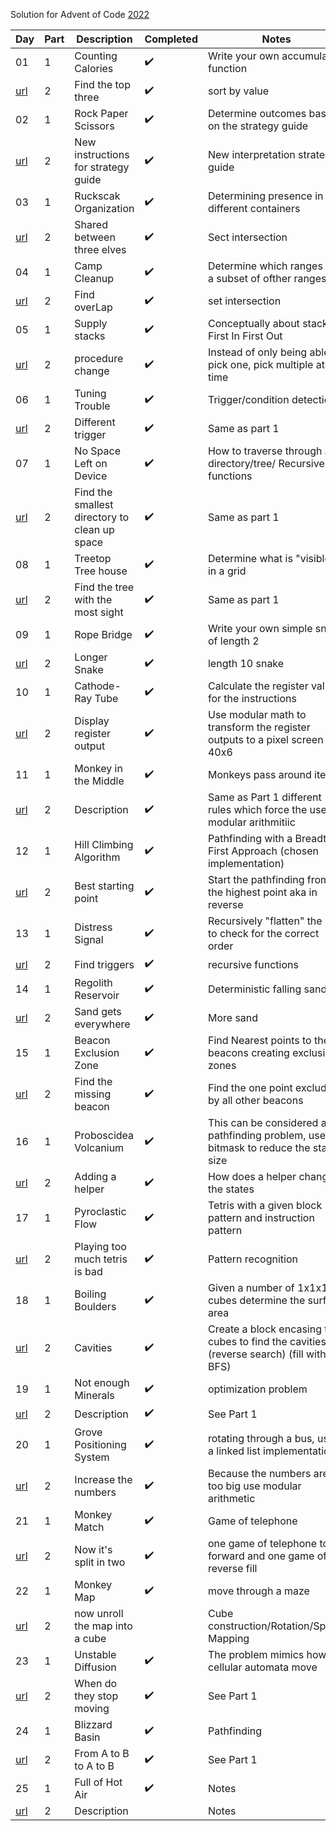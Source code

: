 Solution for Advent of Code [2022](https://adventofcode.com/2022)

| Day | Part | Description | Completed | Notes | Difficult | 
|-----|------|-------------|-----------|------|------------|
|  01 |  1   | Counting Calories | :heavy_check_mark: | Write your own accumulator function| |
| [url](https://adventofcode.com/2022/day/1) | 2 | Find the top three  | :heavy_check_mark: | sort by value | |
|  02 |  1   | Rock Paper Scissors | :heavy_check_mark: | Determine outcomes based on the strategy guide | |
| [url](https://adventofcode.com/2022/day/2) | 2 | New instructions for strategy guide  | :heavy_check_mark: | New interpretation strategy guide | |
|  03 |  1   | Ruckscak Organization | :heavy_check_mark: | Determining presence in different containers | |
| [url](https://adventofcode.com/2022/day/3) | 2 | Shared between three elves | :heavy_check_mark: | Sect intersection | |
|  04 |  1   |Camp Cleanup | :heavy_check_mark: | Determine which ranges are a subset of ofther ranges | |
| [url](https://adventofcode.com/2022/day/4) | 2 | Find overLap | :heavy_check_mark: | set intersection | |
|  05 |  1   | Supply stacks | :heavy_check_mark: |  Conceptually about stacks First In First Out | |
| [url](https://adventofcode.com/2022/day/5) | 2 | procedure change | :heavy_check_mark: | Instead of only being able to pick one, pick multiple at a time | |
|  06 |  1   | Tuning Trouble | :heavy_check_mark: | Trigger/condition detection | |
| [url](https://adventofcode.com/2022/day/6) | 2 | Different trigger | :heavy_check_mark: |  Same as part 1 | |
|  07 |  1   | No Space Left on Device | :heavy_check_mark: |  How to traverse through a directory/tree/ Recursive functions | :heavy_check_mark: |
| [url](https://adventofcode.com/2022/day/7) | 2 | Find the smallest directory to clean up space |:heavy_check_mark: | Same as part 1 | |
|  08 |  1   | Treetop Tree house | :heavy_check_mark: | Determine what is "visible" in a grid | |
| [url](https://adventofcode.com/2022/day/8) | 2 | Find the tree with the most sight  | :heavy_check_mark: | Same as part 1 | |
|  09 |  1   | Rope Bridge | :heavy_check_mark: | Write your own simple snake of length 2 | |
| [url](https://adventofcode.com/2022/day/9) | 2 | Longer Snake | :heavy_check_mark: | length 10 snake | |
|  10 |  1   | Cathode-Ray Tube | :heavy_check_mark: | Calculate the register values for the instructions | | 
| [url](https://adventofcode.com/2022/day/10) | 2 | Display register output | :heavy_check_mark: | Use modular math to transform the register outputs to a pixel screen of 40x6 | |
|  11 |  1   | Monkey in the Middle | :heavy_check_mark: | Monkeys pass around items | |
| [url](https://adventofcode.com/2022/day/11) | 2 | Description | :heavy_check_mark: | Same as Part 1 different rules which force the use of modular arithmitiic | |
|  12 |  1   | Hill Climbing Algorithm | :heavy_check_mark: | Pathfinding with a Breadth First Approach (chosen implementation) | |
| [url](https://adventofcode.com/2022/day/12) | 2 | Best starting point | :heavy_check_mark: | Start the pathfinding from the highest point aka in reverse | |
|  13 |  1   | Distress Signal | :heavy_check_mark: | Recursively "flatten" the lists to check for the correct order | |
| [url](https://adventofcode.com/2022/day/13) | 2 | Find triggers | :heavy_check_mark: | recursive functions | |
|  14 |  1   | Regolith Reservoir | :heavy_check_mark: | Deterministic falling sand  | |
| [url](https://adventofcode.com/2022/day/14) | 2 | Sand gets everywhere | :heavy_check_mark: | More sand | |
|  15 |  1   | Beacon Exclusion Zone  | :heavy_check_mark: | Find Nearest points to the beacons creating exclusions zones | |
| [url](https://adventofcode.com/2022/day/15) | 2 | Find the missing beacon | :heavy_check_mark: | Find the one point excluded by all other beacons | |
|  16 |  1   | Proboscidea Volcanium | :heavy_check_mark: | This can be considered a pathfinding problem, use a bitmask to reduce the state size | :heavy_check_mark: |
| [url](https://adventofcode.com/2022/day/16) | 2 | Adding a helper | :heavy_check_mark: | How does a helper changer the states | |
|  17 |  1   | Pyroclastic Flow | :heavy_check_mark: | Tetris with a given block pattern and instruction pattern | |
| [url](https://adventofcode.com/2022/day/17) | 2 | Playing too much tetris is bad | :heavy_check_mark: | Pattern recognition | :heavy_check_mark: |
|  18 |  1   | Boiling Boulders | :heavy_check_mark: | Given a number of 1x1x1 cubes determine the surface area | |
| [url](https://adventofcode.com/2022/day/18) | 2 | Cavities | :heavy_check_mark: | Create a block encasing the cubes to find the cavities (reverse search) (fill with BFS) | |
|  19 |  1   | Not enough Minerals | :heavy_check_mark: | optimization problem | :heavy_check_mark: |
| [url](https://adventofcode.com/2022/day/19) | 2 | Description | :heavy_check_mark: | See Part 1 | |
|  20 |  1   | Grove Positioning System | :heavy_check_mark: | rotating through a bus, used a linked list implementation | |
| [url](https://adventofcode.com/2022/day/20) | 2 | Increase the numbers | ✔️ | Because the numbers are too big use modular arithmetic | |
|  21 |  1   | Monkey Match | :heavy_check_mark: | Game of telephone | |
| [url](https://adventofcode.com/2022/day/21) | 2 | Now it's split in two | :heavy_check_mark: |  one game of telephone to forward and one game of reverse fill  | |
|  22 |  1   | Monkey Map | :heavy_check_mark: | move through a maze | |
| [url](https://adventofcode.com/2022/day/22) | 2 | now unroll the map into a cube | | Cube construction/Rotation/Spatial Mapping | :heavy_check_mark: |
|  23 |  1   | Unstable Diffusion | :heavy_check_mark: | The problem mimics how cellular automata move | |
| [url](https://adventofcode.com/2022/day/23) | 2 | When do they stop moving | :heavy_check_mark: | See Part 1 | |
|  24 |  1   | Blizzard Basin | :heavy_check_mark: | Pathfinding | |
| [url](https://adventofcode.com/2022/day/24) | 2 | From A to B to A to B | :heavy_check_mark: | See Part 1 | |
|  25 |  1   | Full of Hot Air | :heavy_check_mark: | Notes | |
| [url](https://adventofcode.com/2022/day/25) | 2 | Description | | Notes | |
